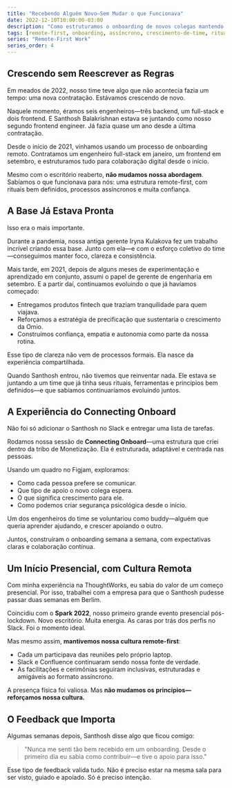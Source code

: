 ```yaml
---
title: "Recebendo Alguém Novo—Sem Mudar o que Funcionava"
date: 2022-12-10T10:00:00-03:00
description: "Como estruturamos o onboarding de novos colegas mantendo nossa cultura remote-first, com rituais claros e experiências conectadas que funcionam tanto presencial quanto digitalmente."
tags: [remote-first, onboarding, assíncrono, crescimento-de-time, rituais]
series: "Remote-First Work"
series_order: 4
---
```


## Crescendo sem Reescrever as Regras

Em meados de 2022, nosso time teve algo que não acontecia fazia um tempo: uma nova contratação. Estávamos crescendo de novo.

Naquele momento, éramos seis engenheiros—três backend, um full-stack e dois frontend. E Santhosh Balakrishnan estava se juntando como nosso segundo frontend engineer. Já fazia quase um ano desde a última contratação.

Desde o início de 2021, vínhamos usando um processo de onboarding remoto. Contratamos um engenheiro full-stack em janeiro, um frontend em setembro, e estruturamos tudo para colaboração digital desde o início.

Mesmo com o escritório reaberto, **não mudamos nossa abordagem**. Sabíamos o que funcionava para nós: uma estrutura remote-first, com rituais bem definidos, processos assíncronos e muita confiança.

## A Base Já Estava Pronta

Isso era o mais importante.

Durante a pandemia, nossa antiga gerente Iryna Kulakova fez um trabalho incrível criando essa base. Junto com ela—e com o esforço coletivo do time—conseguimos manter foco, clareza e consistência.

Mais tarde, em 2021, depois de alguns meses de experimentação e aprendizado em conjunto, assumi o papel de gerente de engenharia em setembro. E a partir daí, continuamos evoluindo o que já havíamos começado:

- Entregamos produtos fintech que traziam tranquilidade para quem viajava.
- Reforçamos a estratégia de precificação que sustentaria o crescimento da Omio.
- Construímos confiança, empatia e autonomia como parte da nossa rotina.

Esse tipo de clareza não vem de processos formais. Ela nasce da experiência compartilhada.

Quando Santhosh entrou, não tivemos que reinventar nada. Ele estava se juntando a um time que já tinha seus rituais, ferramentas e princípios bem definidos—e que sabíamos continuaríamos evoluindo juntos.

## A Experiência do Connecting Onboard

Não foi só adicionar o Santhosh no Slack e entregar uma lista de tarefas.

Rodamos nossa sessão de **Connecting Onboard**—uma estrutura que criei dentro da tribo de Monetização. Ela é estruturada, adaptável e centrada nas pessoas.

Usando um quadro no Figjam, exploramos:

- Como cada pessoa prefere se comunicar.
- Que tipo de apoio o novo colega espera.
- O que significa crescimento para ele.
- Como podemos criar segurança psicológica desde o início.

Um dos engenheiros do time se voluntariou como buddy—alguém que queria aprender ajudando, e crescer apoiando o outro.

Juntos, construíram o onboarding semana a semana, com expectativas claras e colaboração contínua.

## Um Início Presencial, com Cultura Remota

Com minha experiência na ThoughtWorks, eu sabia do valor de um começo presencial. Por isso, trabalhei com a empresa para que o Santhosh pudesse passar duas semanas em Berlim.

Coincidiu com o **Spark 2022**, nosso primeiro grande evento presencial pós-lockdown. Novo escritório. Muita energia. As caras por trás dos perfis no Slack. Foi o momento ideal.

Mas mesmo assim, **mantivemos nossa cultura remote-first**:

- Cada um participava das reuniões pelo próprio laptop.
- Slack e Confluence continuaram sendo nossa fonte de verdade.
- As facilitações e cerimônias seguiram inclusivas, estruturadas e amigáveis ao formato assíncrono.

A presença física foi valiosa. Mas **não mudamos os princípios—reforçamos nossa cultura.**

## O Feedback que Importa

Algumas semanas depois, Santhosh disse algo que ficou comigo:

> "Nunca me senti tão bem recebido em um onboarding. Desde o primeiro dia eu sabia como contribuir—e tive o apoio para isso."

Esse tipo de feedback valida tudo.
Não é preciso estar na mesma sala para ser visto, guiado e apoiado.
Só é preciso intenção.
